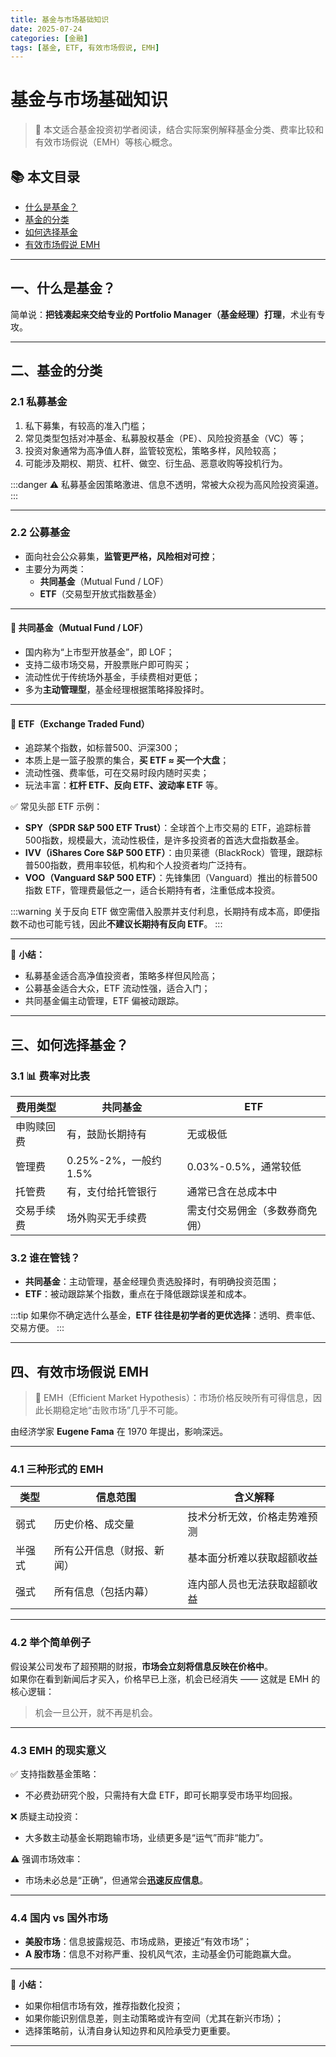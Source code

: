 ```yaml
---
title: 基金与市场基础知识
date: 2025-07-24
categories: [金融]
tags: [基金, ETF, 有效市场假说, EMH]
---
```


# 基金与市场基础知识

> 📘 本文适合基金投资初学者阅读，结合实际案例解释基金分类、费率比较和有效市场假说（EMH）等核心概念。

## 📚 本文目录

- [什么是基金？](#一什么是基金)
- [基金的分类](#二基金的分类)
- [如何选择基金](#三如何选择基金)
- [有效市场假说 EMH](#四有效市场假说-emh)

---

## 一、什么是基金？

简单说：**把钱凑起来交给专业的 Portfolio Manager（基金经理）打理**，术业有专攻。

---

## 二、基金的分类

### 2.1 私募基金

1. 私下募集，有较高的准入门槛；
2. 常见类型包括对冲基金、私募股权基金（PE）、风险投资基金（VC）等；
3. 投资对象通常为高净值人群，监管较宽松，策略多样，风险较高；
4. 可能涉及期权、期货、杠杆、做空、衍生品、恶意收购等投机行为。

:::danger
⚠️ 私募基金因策略激进、信息不透明，常被大众视为高风险投资渠道。
:::

---

### 2.2 公募基金

- 面向社会公众募集，**监管更严格，风险相对可控**；
- 主要分为两类：
  - **共同基金**（Mutual Fund / LOF）
  - **ETF**（交易型开放式指数基金）

---

#### 📌 共同基金（Mutual Fund / LOF）

- 国内称为“上市型开放基金”，即 LOF；
- 支持二级市场交易，开股票账户即可购买；
- 流动性优于传统场外基金，手续费相对更低；
- 多为**主动管理型**，基金经理根据策略择股择时。

---

#### 📌 ETF（Exchange Traded Fund）

- 追踪某个指数，如标普500、沪深300；
- 本质上是一篮子股票的集合，**买 ETF ≈ 买一个大盘**；
- 流动性强、费率低，可在交易时段内随时买卖；
- 玩法丰富：**杠杆 ETF、反向 ETF、波动率 ETF** 等。

✅ 常见头部 ETF 示例：
- **SPY（SPDR S&P 500 ETF Trust）**：全球首个上市交易的 ETF，追踪标普500指数，规模最大，流动性极佳，是许多投资者的首选大盘指数基金。
- **IVV（iShares Core S&P 500 ETF）**：由贝莱德（BlackRock）管理，跟踪标普500指数，费用率较低，机构和个人投资者均广泛持有。
- **VOO（Vanguard S&P 500 ETF）**：先锋集团（Vanguard）推出的标普500指数 ETF，管理费最低之一，适合长期持有者，注重低成本投资。

:::warning 关于反向 ETF
做空需借入股票并支付利息，长期持有成本高，即便指数不动也可能亏钱，因此**不建议长期持有反向 ETF**。
:::

---

📝 **小结：**

- 私募基金适合高净值投资者，策略多样但风险高；
- 公募基金适合大众，ETF 流动性强，适合入门；
- 共同基金偏主动管理，ETF 偏被动跟踪。

---

## 三、如何选择基金？

### 3.1 📊 费率对比表

| 费用类型     | 共同基金                         | ETF                          |
|--------------|---------------------------------|------------------------------|
| 申购赎回费   | 有，鼓励长期持有                 | 无或极低                      |
| 管理费       | 0.25%-2%，一般约 1.5%             | 0.03%-0.5%，通常较低           |
| 托管费       | 有，支付给托管银行                | 通常已含在总成本中             |
| 交易手续费   | 场外购买无手续费                  | 需支付交易佣金（多数券商免佣） |

### 3.2 谁在管钱？

- **共同基金**：主动管理，基金经理负责选股择时，有明确投资范围；
- **ETF**：被动跟踪某个指数，重点在于降低跟踪误差和成本。

:::tip
如果你不确定选什么基金，**ETF 往往是初学者的更优选择**：透明、费率低、交易方便。
:::

---

## 四、有效市场假说 EMH

> 📖 EMH（Efficient Market Hypothesis）：市场价格反映所有可得信息，因此长期稳定地“击败市场”几乎不可能。

由经济学家 **Eugene Fama** 在 1970 年提出，影响深远。

---

### 4.1 三种形式的 EMH

| 类型     | 信息范围                   | 含义解释                             |
|----------|----------------------------|--------------------------------------|
| 弱式     | 历史价格、成交量           | 技术分析无效，价格走势难预测         |
| 半强式   | 所有公开信息（财报、新闻） | 基本面分析难以获取超额收益           |
| 强式     | 所有信息（包括内幕）       | 连内部人员也无法获取超额收益         |

---

### 4.2 举个简单例子

假设某公司发布了超预期的财报，**市场会立刻将信息反映在价格中**。  
如果你在看到新闻后才买入，价格早已上涨，机会已经消失 —— 这就是 EMH 的核心逻辑：

> 机会一旦公开，就不再是机会。

---

### 4.3 EMH 的现实意义

✅ 支持指数基金策略：

- 不必费劲研究个股，只需持有大盘 ETF，即可长期享受市场平均回报。

❌ 质疑主动投资：

- 大多数主动基金长期跑输市场，业绩更多是“运气”而非“能力”。

⚠️ 强调市场效率：

- 市场未必总是“正确”，但通常会**迅速反应信息**。

---

### 4.4 国内 vs 国外市场

- **美股市场**：信息披露规范、市场成熟，更接近“有效市场”；
- **A 股市场**：信息不对称严重、投机风气浓，主动基金仍可能跑赢大盘。

---

📝 **小结：**

- 如果你相信市场有效，推荐指数化投资；
- 如果你能识别信息差，则主动策略或许有空间（尤其在新兴市场）；
- 选择策略前，认清自身认知边界和风险承受力更重要。

---
